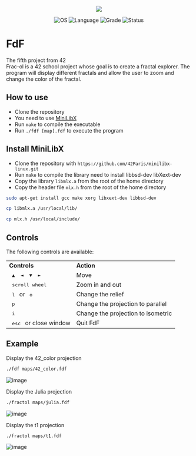 <p align="center">
    <img src="https://game.42sp.org.br/static/assets/achievements/fdfm.png">
</p>

<p align="center">
    <img src="https://img.shields.io/badge/OS-Linux-blue" alt="OS">
    <img src="https://img.shields.io/badge/Language-C%20%7C%20C%2B%2B-orange.svg" alt="Language">
    <img src="https://img.shields.io/badge/Grade-120%2F100-brightgreen.svg" alt="Grade">
    <img src="https://img.shields.io/badge/Status-Completed-brightgreen.svg" alt="Status">
</p>

# FdF
The fifth project from 42<br>
Frac-ol is a 42 school project whose goal is to create a fractal explorer.
The program will display different fractals and allow the user to zoom and change the color of the fractal.

## How to use

- Clone the repository
- You need to use [MiniLibX](https://github.com/42Paris/minilibx-linux)
- Run `make` to compile the executable
- Run `./fdf [map].fdf` to execute the program

## Install MiniLibX
- Clone the repository with `https://github.com/42Paris/minilibx-linux.git`
- Run `make` to compile the library need to install libbsd-dev libXext-dev
- Copy the library `libmlx.a` from the root of the home directory
- Copy the header file `mlx.h` from the root of the home directory
```bash
sudo apt-get install gcc make xorg libxext-dev libbsd-dev
```
```bash
cp libmlx.a /usr/local/lib/
```
```bash
cp mlx.h /usr/local/include/
```

## Controls
The following controls are available:
<table>
  <tr><td><strong>Controls</strong></td><td><strong>Action</strong></td></tr>
  <tr><td><kbd>&nbsp;▲&nbsp;</kbd><kbd>&nbsp;◄&nbsp;</kbd><kbd>&nbsp;▼&nbsp;</kbd><kbd>&nbsp;►&nbsp;</kbd></td><td>Move</td></tr>
  <tr><td><kbd>&nbsp;scroll wheel&nbsp;</kbd></td><td>Zoom in and out</td></tr>
  <tr><td><kbd>&nbsp;l&nbsp;</kbd> or <kbd>&nbsp;o&nbsp;</kbd></kbd></td><td>Change the relief</td></tr>
  <tr><td><kbd>&nbsp;p&nbsp;</kbd></kbd></td><td>Change the projection to parallel</td></tr>
  <tr><td><kbd>&nbsp;i&nbsp;</kbd></kbd></td><td>Change the projection to isometric</td></tr>
  <tr><td><kbd>&nbsp;esc&nbsp;</kbd> or close window</td><td>Quit FdF</td></tr>
</table>


## Example
Display the 42_color projection
```bash
./fdf maps/42_color.fdf
```
![image](https://github.com/JoaolSoares/FdF_42/assets/87624275/441cf711-2364-49ba-8d06-8417e76411b8)

Display the Julia projection
```bash
./fractol maps/julia.fdf
```
![image](https://github.com/JoaolSoares/FdF_42/assets/87624275/2eafa225-5d02-48d6-a842-f5666fede86f)

Display the t1 projection
```bash
./fractol maps/t1.fdf
```
![image](https://github.com/JoaolSoares/FdF_42/assets/87624275/82c04115-1746-49c5-a990-385737ced595)
